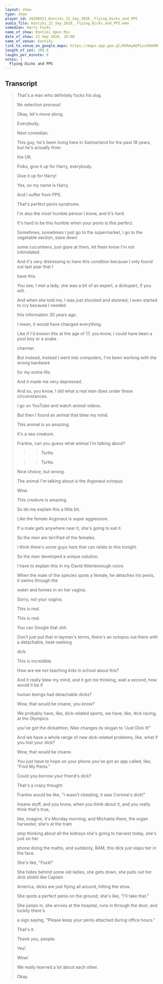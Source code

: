 ```yaml
---
layout: show
type: show
player_id: 20200922_Kontiki_22_Sep_2020__Flying_Dicks_and_PPS
audio_file: Kontiki_22_Sep_2020__Flying_Dicks_and_PPS.m4a
comedian: Harry Fücks
name_of_show: Kontiki Open Mic
date_of_show: 22 Sep 2020, 20:00
name_of_venue: Kontiki
link_to_venue_on_google_maps: https://maps.app.goo.gl/69hmyW2P1svVbHSM6
length_of_set: 309.6
laughs_per_minute: 8
notes: |
  Flying Dicks and PPS
---
```



<h2><i class="fas fa-file-alt"></i> Transcript</h2>

> That's a man who definitely fucks his dog.
>
> No selection process!
>
> Okay, let's move along.
>
> Everybody.
>
> Next comedian.
>
> This guy, he's been living here in Switzerland for the past 18 years, but he's actually from
>
> the UK.
>
> Folks, give it up for Harry, everybody.
>
> Give it up for Harry!
>
> Yes, so my name is Harry.
>
> And I suffer from PPS.
>
> That's perfect penis syndrome.
>
> I'm also the most humble person I know, and it's hard.
>
> It's hard to be this humble when your penis is this perfect.
>
> Sometimes, sometimes I just go to the supermarket, I go to the vegetable section, stare down
>
> some cucumbers, just glare at them, let them know I'm not intimidated.
>
> And it's very distressing to have this condition because I only found out last year that I
>
> have this.
>
> You see, I met a lady, she was a bit of an expert, a dickspert, if you will.
>
> And when she told me, I was just shocked and stunned, I even started to cry because I needed
>
> this information 30 years ago.
>
> I mean, it would have changed everything.
>
> Like if I'd known this at the age of 17, you know, I could have been a pool boy or a snake
>
> charmer.
>
> But instead, instead I went into computers, I've been working with the wrong hardware
>
> for my entire life.
>
> And it made me very depressed.
>
> And so, you know, I did what a real man does under these circumstances.
>
> I go on YouTube and watch animal videos.
>
> But then I found an animal that blew my mind.
>
> This animal is so amazing.
>
> It's a sea creature.
>
> Frankie, can you guess what animal I'm talking about?
>
> >> Turtle.
>
> >> Turtle.
>
> Nice choice, but wrong.
>
> The animal I'm talking about is the Argonaut octopus.
>
> Wow.
>
> This creature is amazing.
>
> So let me explain this a little bit.
>
> Like the female Argonaut is super aggressive.
>
> If a male gets anywhere near it, she's going to eat it.
>
> So the men are terrified of the females.
>
> I think there's some guys here that can relate to this tonight.
>
> So the man developed a unique solution.
>
> I have to explain this in my David Attenborough voice.
>
> When the male of the species spots a female, he detaches his penis, it swims through the
>
> water and homes in on her vagina.
>
> Sorry, not your vagina.
>
> This is real.
>
> This is real.
>
> You can Google that shit.
>
> Don't just put that in layman's terms, there's an octopus out there with a detachable, heat-seeking
>
> dick.
>
> This is incredible.
>
> How are we not teaching kids in school about this?
>
> And it really blew my mind, and it got me thinking, wait a second, how would it be if
>
> human beings had detachable dicks?
>
> Wow, that would be insane, you know?
>
> We probably have, like, dick-related sports, we have, like, dick racing, at the Olympics
>
> you've got the dickathlon, Nike changes its slogan to "Just Dick It!"
>
> And we have a whole range of new dick-related problems, like, what if you lost your dick?
>
> Wow, that would be insane.
>
> You just have to hope on your phone you've got an app called, like, "Find My Penis."
>
> Could you borrow your friend's dick?
>
> That's a crazy thought.
>
> Frankie would be like, "I wasn't cheating, it was Corinne's dick!"
>
> Insane stuff, and you know, when you think about it, and you really think that's true,
>
> like, imagine, it's Monday morning, and Michaela there, the organ harvester, she's at the tram
>
> stop thinking about all the kidneys she's going to harvest today, she's just on her
>
> phone doing the maths, and suddenly, BAM, this dick just slaps her in the face.
>
> She's like, "Fuck!"
>
> She hides behind some old ladies, she gets down, she pulls out her dick shield like Captain
>
> America, dicks are just flying all around, hitting the shoe.
>
> She spots a perfect penis on the ground, she's like, "I'll take that."
>
> She jumps in, she arrives at the hospital, runs in through the door, and luckily there's
>
> a sign saying, "Please keep your penis attached during office hours."
>
> That's it.
>
> Thank you, people.
>
> Yes!
>
> Wow!
>
> We really learned a lot about each other.
>
> Okay.
